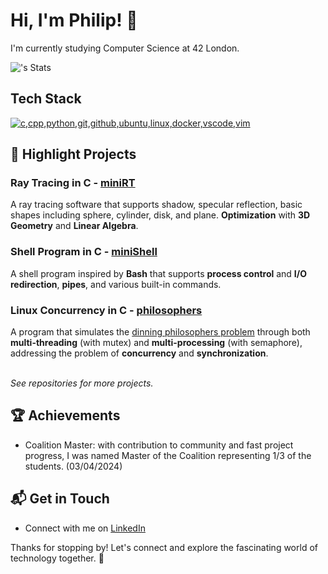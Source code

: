 # Hi, I'm Philip! 👋

I'm currently studying Computer Science at 42 London.

![<username>'s Stats](https://github-readme-stats.vercel.app/api?username=theVeryPulse&theme=vue-dark&show_icons=true&hide_border=true&count_private=true)


## Tech Stack
[![c,cpp,python,git,github,ubuntu,linux,docker,vscode,vim](https://skillicons.dev/icons?i=c,cpp,python,git,github,ubuntu,linux,vscode,vim,html,docker)](https://skillicons.dev)


## 🌱 Highlight Projects

### Ray Tracing in C - [miniRT](https://github.com/theVeryPulse/miniRT)
A ray tracing software that supports shadow, specular reflection, basic shapes including sphere, cylinder, disk, and plane. **Optimization** with **3D Geometry** and **Linear Algebra**.

### Shell Program in C - [miniShell](https://github.com/theVeryPulse/Minishell)
 A shell program inspired by **Bash** that supports **process control** and **I/O redirection**, **pipes**, and various built-in commands.

### Linux Concurrency in C - [philosophers](https://github.com/theVeryPulse/philosophers)
A program that simulates the [dinning philosophers problem](https://en.wikipedia.org/wiki/Dining_philosophers_problem) through both **multi-threading** (with mutex) and **multi-processing** (with semaphore), addressing the problem of **concurrency** and **synchronization**.

<br>*See repositories for more projects.*

## 🏆 Achievements

- Coalition Master: with contribution to community and fast project progress, I was named Master of the Coalition representing 1/3 of the students. (03/04/2024)


## 📬 Get in Touch

- Connect with me on [LinkedIn](https://www.linkedin.com/in/junhaoran-philip-li/)

Thanks for stopping by! Let's connect and explore the fascinating world of technology together. 🚀

<!--

Here are some ideas to get you started:

- 🔭 I’m currently working on ...
- 🌱 I’m currently learning ...
- 👯 I’m looking to collaborate on ...
- 🤔 I’m looking for help with ...
- 💬 Ask me about ...
- 📫 How to reach me: ...
- 😄 Pronouns: ...
- ⚡ Fun fact: ...
-->

